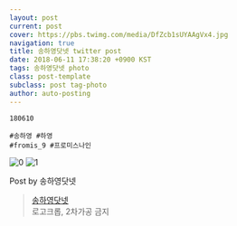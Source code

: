 ```yaml
---
layout: post
current: post
cover: https://pbs.twimg.com/media/DfZcb1sUYAAgVx4.jpg
navigation: true
title: 송하영닷넷 twitter post
date: 2018-06-11 17:38:20 +0900 KST
tags: 송하영닷넷 photo
class: post-template
subclass: post tag-photo
author: auto-posting
---
```


```  
180610  
  
#송하영 #하영  
#fromis_9 #프로미스나인  

```

![0](https://pbs.twimg.com/media/DfZcbSkU8AAGa_d.jpg)
![1](https://pbs.twimg.com/media/DfZcb1sUYAAgVx4.jpg)


Post by 송하영닷넷

> [송하영닷넷](https://twitter.com/970929_net)  
로고크롭, 2차가공 금지